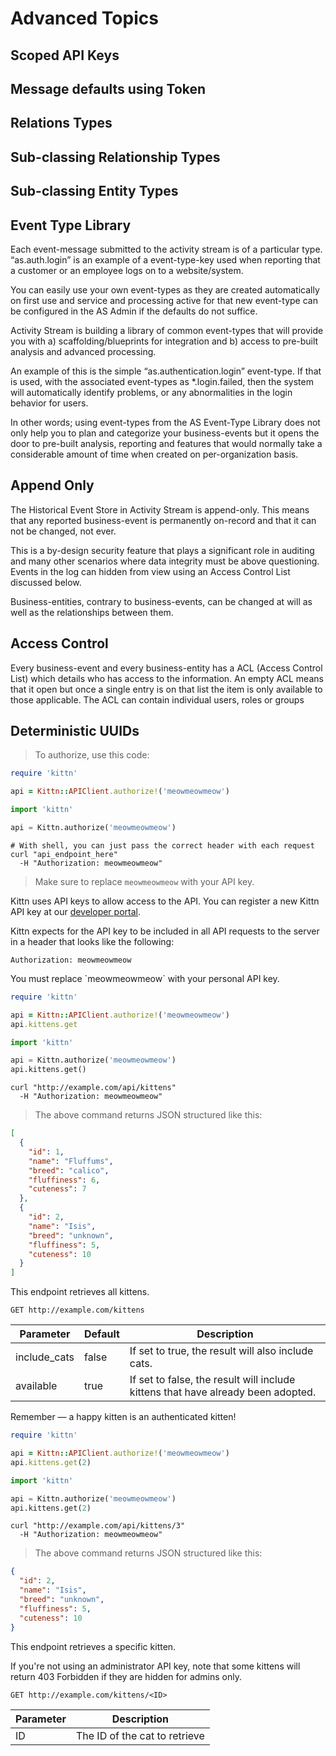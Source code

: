 # Advanced Topics
## Scoped API Keys
## Message defaults using Token
## Relations Types
## Sub-classing Relationship Types
## Sub-classing Entity Types
## Event Type Library
Each event-message submitted to the activity stream is of a particular type. “as.auth.login” is an example of a event-type-key used when reporting that a customer or an employee logs on to a website/system.

You can easily use your own event-types as they are created automatically on first use and service and processing active for that new event-type can be configured in the AS Admin if the defaults do not suffice.

Activity Stream is building a library of common event-types that will provide you with a) scaffolding/blueprints for integration and b) access to pre-built analysis and advanced processing.

An example of this is the simple “as.authentication.login” event-type. If that is used, with the associated event-types as *.login.failed, then the system will automatically identify problems, or any abnormalities in the login behavior for users.

In other words; using event-types from the AS Event-Type Library does not only help you to plan and categorize your business-events but it opens the door to pre-built analysis, reporting and features that would normally take a considerable amount of time when created on per-organization basis.
 
## Append Only 
The Historical Event Store in Activity Stream is append-only. This means that any reported business-event is permanently on-record and that it can not be changed, not ever.

This is a by-design security feature that plays a significant role in auditing and many other scenarios where data integrity must be above questioning.  Events in the log can hidden from view using an  Access Control List discussed below.

Business-entities, contrary to business-events, can be changed at will as well as the relationships between them.

## Access Control
Every business-event and every business-entity has a ACL (Access Control List) which details who has access to the information. An empty ACL means that it open but once a single entry is on that list the item is only available to those applicable. The ACL can contain individual users, roles or groups

## Deterministic UUIDs 

> To authorize, use this code:

```ruby
require 'kittn'

api = Kittn::APIClient.authorize!('meowmeowmeow')
```

```python
import 'kittn'

api = Kittn.authorize('meowmeowmeow')
```

```shell
# With shell, you can just pass the correct header with each request
curl "api_endpoint_here"
  -H "Authorization: meowmeowmeow"
```

> Make sure to replace `meowmeowmeow` with your API key.

Kittn uses API keys to allow access to the API. You can register a new Kittn API key at our [developer portal](http://example.com/developers).

Kittn expects for the API key to be included in all API requests to the server in a header that looks like the following:

`Authorization: meowmeowmeow`

<aside class="notice">
You must replace `meowmeowmeow` with your personal API key.
</aside>


```ruby
require 'kittn'

api = Kittn::APIClient.authorize!('meowmeowmeow')
api.kittens.get
```

```python
import 'kittn'

api = Kittn.authorize('meowmeowmeow')
api.kittens.get()
```

```shell
curl "http://example.com/api/kittens"
  -H "Authorization: meowmeowmeow"
```

> The above command returns JSON structured like this:

```json
[
  {
    "id": 1,
    "name": "Fluffums",
    "breed": "calico",
    "fluffiness": 6,
    "cuteness": 7
  },
  {
    "id": 2,
    "name": "Isis",
    "breed": "unknown",
    "fluffiness": 5,
    "cuteness": 10
  }
]
```

This endpoint retrieves all kittens.

`GET http://example.com/kittens`

Parameter | Default | Description
--------- | ------- | -----------
include_cats | false | If set to true, the result will also include cats.
available | true | If set to false, the result will include kittens that have already been adopted.

<aside class="success">
Remember — a happy kitten is an authenticated kitten!
</aside>

```ruby
require 'kittn'

api = Kittn::APIClient.authorize!('meowmeowmeow')
api.kittens.get(2)
```

```python
import 'kittn'

api = Kittn.authorize('meowmeowmeow')
api.kittens.get(2)
```

```shell
curl "http://example.com/api/kittens/3"
  -H "Authorization: meowmeowmeow"
```

> The above command returns JSON structured like this:

```json
{
  "id": 2,
  "name": "Isis",
  "breed": "unknown",
  "fluffiness": 5,
  "cuteness": 10
}
```

This endpoint retrieves a specific kitten.

<aside class="warning">If you're not using an administrator API key, note that some kittens will return 403 Forbidden if they are hidden for admins only.</aside>

`GET http://example.com/kittens/<ID>`

Parameter | Description
--------- | -----------
ID | The ID of the cat to retrieve

